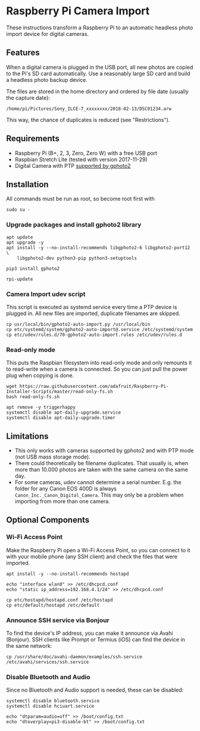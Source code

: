 # Raspberry Pi Camera Import

These instructions transform a Raspberry Pi to an automatic headless photo import device for digital cameras.

## Features

When a digital camera is plugged in the USB port, all new photos are copied to the Pi's SD card automatically. Use a reasonably large SD card and build a headless photo backup device.

The files are stored in the home directory and ordered by file date (usually the capture date):

`/home/pi/Pictures/Sony_ILCE-7_xxxxxxxx/2018-02-13/DSC01234.arw`

This way, the chance of duplicates is reduced (see "Restrictions").

## Requirements

- Raspberry Pi (B+, 2, 3, Zero, Zero W) with a free USB port
- Raspbian Stretch Lite (tested with version 2017-11-29)
- Digital Camera with PTP [supported by gphoto2](http://gphoto.org/proj/libgphoto2/support.php)

## Installation

All commands must be run as root, so become root first with

```
sudo su -
```

### Upgrade packages and install gphoto2 library

```
apt update
apt upgrade -y
apt install -y --no-install-recommends libgphoto2-6 libgphoto2-port12 \ 
    libgphoto2-dev python3-pip python3-setuptools

pip3 install gphoto2

rpi-update
```

### Camera Import udev script

This script is executed as systemd service every time a PTP device is plugged in. All new files are imported, duplicate filenames are skipped.

```
cp usr/local/bin/gphoto2-auto-import.py /usr/local/bin
cp etc/systemd/system/gphoto2-auto-import@.service /etc/systemd/system
cp etc/udev/rules.d/70-gphoto2-auto-import.rules /etc/udev/rules.d
```

### Read-only mode

This puts the Raspbian filesystem into read-only mode and only remounts it to read-write when a camera is connected. So you can just pull the power plug when copying is done.

```
wget https://raw.githubusercontent.com/adafruit/Raspberry-Pi-Installer-Scripts/master/read-only-fs.sh
bash read-only-fs.sh

apt remove -y triggerhappy
systemctl disable apt-daily-upgrade.service
systemctl disable apt-daily-upgrade.timer
```

## Limitations

- This only works with cameras supported by gphoto2 and with PTP mode (not USB mass storage mode).
- There could theoretically be filename duplicates. That usually is, when more than 10.000 photos are taken with the same camera on the same day.
- For some cameras, udev cannot determine a serial number. E.g. the folder for any Canon EOS 400D is always `Canon_Inc._Canon_Digital_Camera`. This may only be a problem when importing from more than one camera.

## Optional Components

### Wi-Fi Access Point

Make the Raspberry Pi open a Wi-Fi Access Point, so you can connect to it with your mobile phone (any SSH client) and check the files that were imported.

```
apt install -y --no-install-recommends hostapd

echo "interface wlan0" >> /etc/dhcpcd.conf
echo "static ip_address=192.168.4.1/24" >> /etc/dhcpcd.conf

cp etc/hostapd/hostapd.conf /etc/hostapd
cp etc/default/hostapd /etc/default
```

### Announce SSH service via Bonjour

To find the device's IP address, you can make it announce via Avahi (Bonjour). SSH clients like Prompt or Termius (iOS) can find the device in the same network:

```
cp /usr/share/doc/avahi-daemon/examples/ssh.service /etc/avahi/services/ssh.service
```

### Disable Bluetooth and Audio

Since no Bluetooth and Audio support is needed, these can be disabled:

```
systemctl disable bluetooth.service
systemctl disable hciuart.service

echo "dtparam=audio=off" >> /boot/config.txt
echo "dtoverplay=pi3-disable-bt" >> /boot/config.txt
```
